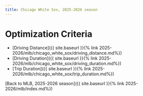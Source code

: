 ```yaml
---
title: Chicago White Sox, 2025-2026 season
---
```


# Optimization Criteria
- [Driving Distance]({{ site.baseurl }}{% link 2025-2026/mlb/chicago_white_sox/driving_distance.md%})
- [Driving Duration]({{ site.baseurl }}{% link 2025-2026/mlb/chicago_white_sox/driving_duration.md%})
- [Trip Duration]({{ site.baseurl }}{% link 2025-2026/mlb/chicago_white_sox/trip_duration.md%})

[Back to MLB, 2025-2026 season]({{ site.baseurl }}{% link 2025-2026/mlb/index.md%})
